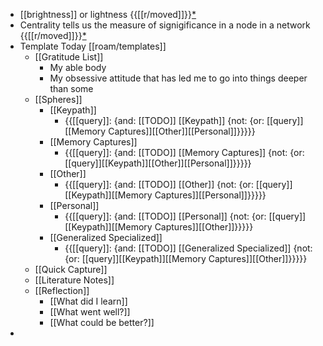 - [[brightness]] or lightness {{[[r/moved]]}}[*](((0nX9VGp62)))
- Centrality tells us the measure of signigificance in a node in a network  {{[[r/moved]]}}[*](((kQz3nVmVR)))
- Template Today [[roam/templates]]
    - [[Gratitude List]] 
        - My able body
        - My obsessive attitude that has led me to go into things deeper than some
    - [[Spheres]] 
        - [[Keypath]]
            - {{[[query]]: {and: [[TODO]] [[Keypath]] {not: {or: [[query]][[Memory Captures]][[Other]][[Personal]]}}}}}
        - [[Memory Captures]]
            - {{[[query]]: {and: [[TODO]] [[Memory Captures]] {not: {or: [[query]][[Keypath]][[Other]][[Personal]]}}}}}
        - [[Other]]
            - {{[[query]]: {and: [[TODO]] [[Other]] {not: {or: [[query]][[Keypath]][[Memory Captures]][[Personal]]}}}}}
        - [[Personal]]
            - {{[[query]]: {and: [[TODO]] [[Personal]] {not: {or: [[query]][[Keypath]][[Memory Captures]][[Other]]}}}}}
        - [[Generalized Specialized]]
            - {{[[query]]: {and: [[TODO]] [[Generalized Specialized]] {not: {or: [[query]][[Keypath]][[Memory Captures]][[Other]]}}}}}
    - [[Quick Capture]]
    - [[Literature Notes]]
    - [[Reflection]]
        - [[What did I learn]]
        - [[What went well?]]
        - [[What could be better?]]
- 
